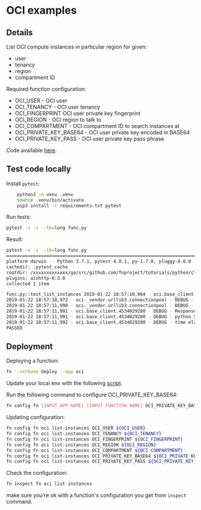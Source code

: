 # OCI examples

## Details

List OCI compute instances in particular region for given:

 - user
 - tenancy
 - region
 - compartment ID

Required function configuration:

  - OCI_USER - OCI user
  - OCI_TENANCY - OCI user tenancy
  - OCI_FINGERPRINT OCI user private key fingerprint
  - OCI_REGION - OCI region to talk to
  - OCI_COMPARTMENT - OCI compartment ID to search instances at
  - OCI_PRIVATE_KEY_BASE64 - OCI user private key encoded in BASE64
  - OCI_PRIVATE_KEY_PASS - OCI user private key pass phrase


Code available [here](oci-instances-func).

## Test code locally

Install `pytest`:

```bash
    python3 -m venv .venv
    source .venv/bin/activate
    pip3 install -r requirements.txt pytest
```

Run tests:
```bash
pytest -v -s --tb=long func.py
```

Result:
```bash
pytest -v -s --tb=long func.py 
=========================================================================================================================== test session starts ============================================================================================================================
platform darwin -- Python 3.7.1, pytest-4.0.1, py-1.7.0, pluggy-0.8.0 -- /Library/Frameworks/Python.framework/Versions/3.7/bin/python3.7
cachedir: .pytest_cache
rootdir: /xxxxxxxxxxxxx/go/src/github.com/fnproject/tutorials/python/cloud/oracle/oci-instances-func, inifile:
plugins: aiohttp-0.3.0
collected 1 item                                                                                                                                                                                                                                                           

func.py::test_list_instances 2019-01-22 18:57:10,964 - oci.base_client.4534029280 - INFO - Request: GET https://iaas.us-phoenix-1.oraclecloud.com/xxxxxxxxx/instances/
2019-01-22 18:57:10,972 - oci._vendor.urllib3.connectionpool - DEBUG - Starting new HTTPS connection (1): iaas.us-phoenix-1.oraclecloud.com
2019-01-22 18:57:11,990 - oci._vendor.urllib3.connectionpool - DEBUG - https://iaas.us-phoenix-1.oraclecloud.com:443 "GET /20160918/instances/?compartmentId=xxxxxxxxxxxxxxxxxxxxxxxxxxxxxxxxxx HTTP/1.1" 200 2
2019-01-22 18:57:11,991 - oci.base_client.4534029280 - DEBUG - Response status: 200
2019-01-22 18:57:11,991 - oci.base_client.4534029280 - DEBUG - python SDK time elapsed for deserializing: 0.0002571679999998633
2019-01-22 18:57:11,992 - oci.base_client.4534029280 - DEBUG - time elapsed for request: 1.027703139
PASSED

```

## Deployment

Deploying a function:

```bash
fn --verbose deploy --app oci
```

Update your local env with the following [script](oci-instances-func/setup_local.sh).

Run the following command to configure OCI_PRIVATE_KEY_BASE64:
```bash
fn config fn [INPUT_APP_NAME] [INPUT_FUNCTION_NAME] OCI_PRIVATE_KEY_BASE64 $(cat ~/.oci/[INPUT_PRIVATE_KEY_FILE_NAME] | base64)
```

Updating configuration:
```bash
fn config fn oci list-instances OCI_USER ${OCI_USER}
fn config fn oci list-instances OCI_TENANCY ${OCI_TENANCY}
fn config fn oci list-instances OCI_FINGERPRINT ${OCI_FINGERPRINT}
fn config fn oci list-instances OCI_REGION ${OCI_REGION}
fn config fn oci list-instances OCI_COMPARTMENT ${OCI_COMPARTMENT}
fn config fn oci list-instances OCI_PRIVATE_KEY_BASE64 ${OCI_PRIVATE_KEY_BASE64}
fn config fn oci list-instances OCI_PRIVATE_KEY_PASS ${OCI_PRIVATE_KEY_PASS:-""}
```

Check the configuration:
```bash
fn inspect fn oci list-instances
```
make sure you're ok with a function's configuration you get from `inspect` command.
